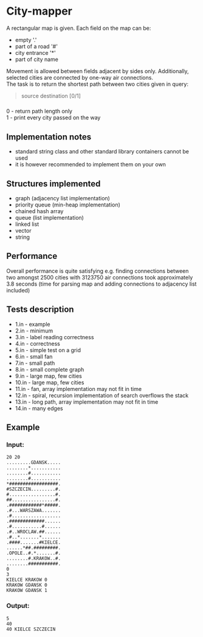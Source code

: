 # City-mapper
A rectangular map is given. Each field on the map can be:
- empty '.'
- part of a road '#'
- city entrance '*'
- part of city name 

Movement is allowed between fields adjacent by sides only. Additionally, selected cities are connected by one-way air connections. \
The task is to return the shortest path between two cities given in query:
> source destination [0/1]
#####
0 - return path length only \
1 - print every city passed on the way

## Implementation notes
- standard string class and other standard library containers cannot be used
- it is however recommended to implement them on your own

## Structures implemented
- graph (adjacency list implementation)
- priority queue (min-heap implementation)
- chained hash array
- queue (list implementation)
- linked list
- vector
- string

## Performance
Overall performance is quite satisfying e.g. finding connections between two amongst 2500 cities with 3123750 air connections took approximately 3.8 seconds (time for parsing map and adding connections to adjacency list included)

## Tests description
- 1.in  - example
- 2.in  - minimum
- 3.in  - label reading correctness
- 4.in  - correctness
- 5.in  - simple test on a grid
- 6.in  - small fan
- 7.in  - small path
- 8.in  - small complete graph
- 9.in  - large map, few cities
- 10.in - large map, few cities
- 11.in - fan, array implementation may not fit in time
- 12.in - spiral, recursion implementation of search overflows the stack
- 13.in - long path, array implementation may not fit in time
- 14.in - many edges

## Example
### Input:
```
20 20
.........GDANSK.....
........*...........
........#...........
........#...........
*##################.
#SZCZECIN.........#.
#.................#.
##................#.
.############*#####.
.#...WARSZAWA.......
.#..................
.#############......
.#...........#......
.#..WROCLAW.##......
.#..*.......*.......
.####.......#KIELCE.
......*##.#########.
.OPOLE..#.*.......#.
........#.KRAKOW..#.
........###########.
0
3
KIELCE KRAKOW 0
KRAKOW GDANSK 0
KRAKOW GDANSK 1
```
### Output:
```
5
40
40 KIELCE SZCZECIN
```
